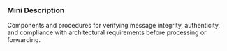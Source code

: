 ### Mini Description

Components and procedures for verifying message integrity, authenticity, and compliance with architectural requirements before processing or forwarding.
